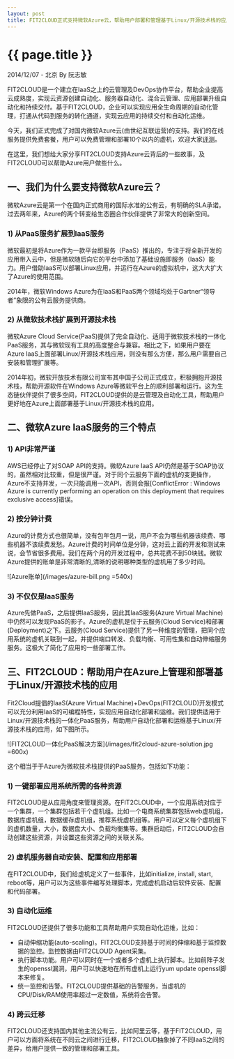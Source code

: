 ```yaml
---
layout: post
title: FIT2CLOUD正式支持微软Azure云，帮助用户部署和管理基于Linux/开源技术栈的应用
---
```


{{ page.title }}
================

<p class="meta">2014/12/07 - 北京 By 阮志敏</p>

FIT2CLOUD是一个建立在IaaS之上的云管理及DevOps协作平台，帮助企业提高云成熟度，实现云资源创建自动化、服务器自动化、混合云管理、应用部署升级自动化和持续交付。基于FIT2CLOUD，企业可以实现应用全生命周期的自动化管理，打通从代码到服务的转化通道，实现云应用的持续交付和自动化运维。

今天，我们正式完成了对国内微软Azure云(由世纪互联运营)的支持。我们的在线服务提供免费套餐，用户可以免费管理和部署10个以内的虚机，欢迎大家[评测](http://fit2cloud.com/)。

在这里，我们想给大家分享FIT2CLOUD支持Azure云背后的一些故事，及FIT2CLOUD可以帮助Azure用户做些什么。

<h2>一、我们为什么要支持微软Azure云？</h2>

微软Azure云是第一个在国内正式商用的国际水准的公有云，有明确的SLA承诺。过去两年来，Azure的两个转变给生态圈合作伙伴提供了非常大的创新空间。

<h3>1) 从PaaS服务扩展到IaaS服务</h3>

微软最初是将Azure作为一款平台即服务（PaaS）推出的，专注于将全新开发的应用带入云中，但是微软随后向它的平台中添加了基础设施即服务（IaaS）能力。用户借助IaaS可以部署Linux应用，并运行在Azure的虚拟机中，这大大扩大了Azure的使用范围。

2014年，微软Windows Azure为在IaaS和PaaS两个领域均处于Gartner“领导者”象限的公有云服务提供商。

<h3>2) 从微软技术栈扩展到开源技术栈</h3>

微软Azure Cloud Service(PaaS)提供了完全自动化、适用于微软技术栈的一体化PaaS服务，其与微软现有工具的高度整合与兼容。相比之下，如果用户要在Azure IaaS上面部署Linux/开源技术栈应用，则没有那么方便，那么用户需要自己安装和管理扩展等。

2014年初，微软开放技术有限公司宣布其中国子公司正式成立，积极拥抱开源技术栈，帮助开源软件在Windows Azure等微软平台上的顺利部署和运行。这为生态链伙伴提供了很多空间，FIT2CLOUD提供的是云管理及自动化工具，帮助用户更好地在Azure上面部署基于Linux/开源技术栈的应用。

<h2>二、微软Azure IaaS服务的三个特点</h2>


<h3>1) API非常严谨</h3>
	
AWS已经停止了对SOAP API的支持。微软Azure IaaS API仍然是基于SOAP协议的，虽然相对比较重，但是很严谨。对于同个云服务下面的虚机的变更操作，Azure不支持并发，一次只能调用一次API，否则会报[ConflictError : Windows Azure is currently performing an operation on this deployment that requires exclusive access]错误。

<h3>2) 按分钟计费</h3>

Azure的计费方式也很简单，没有包年包月一说，用户不会为哪些机器该续费、哪些机器不该续费发愁。Azure计费的时间单位是分钟，这对云上面的开发和测试来说，会节省很多费用。我们在两个月的开发过程中，总共花费不到50块钱。微软Azure提供的账单是非常清晰的,清晰的说明哪种类型的虚机用了多少时间。

![Azure账单](/images/azure-bill.png =540x)

<h3>3) 不仅仅是IaaS服务</h3>

Azure先做PaaS，之后提供IaaS服务，因此其IaaS服务(Azure Virtual Machine)中仍然可以发现PaaS的影子。Azure的虚机是位于云服务(Cloud Service)和部署(Deployment)之下。云服务(Cloud Service)提供了另一种维度的管理，把同个应用系统的虚机关联到一起，并提供端口转发、负载均衡、可用性集和自动伸缩服务服务。这极大了简化了应用的一些部署工作。
 
<h2>三、FIT2CLOUD：帮助用户在Azure上管理和部署基于Linux/开源技术栈的应用</h2>

Fit2Cloud提倡的IaaS(Azure Virtual Machine)+DevOps(FIT2CLOUD)开发模式可以充分利用IaaS的可编程特性，实现应用自动化部署和运维。我们提供适用于Linux/开源技术栈的一体化PaaS服务，帮助用户自动化部署和运维基于Linux/开源技术栈的应用，如下图所示。

![FIT2CLOUD一体化PaaS解决方案](/images/fit2cloud-azure-solution.jpg =600x)

这个相当于于Azure为微软技术栈提供的PaaS服务，包括如下功能：

<h3>1) 一键部署应用系统所需的各种资源</h3>

FIT2CLOUD是从应用角度来管理资源。在FIT2CLOUD中，一个应用系统对应于一个集群，一个集群包括若干个虚机组。比如一个电商系统集群包括web虚机组，数据库虚机组，数据缓存虚机组，推荐系统虚机组等。用户可以定义每个虚机组下的虚机数量，大小，数据盘大小、负载均衡集等。集群启动后，FIT2CLOUD会自动创建这些资源，并设置这些资源之间的关联关系。

<h3>2) 虚机服务器自动安装、配置和应用部署</h3>

在FIT2CLOUD中，我们给虚机定义了一些事件，比如initialize, install, start, reboot等，用户可以为这些事件编写处理脚本，完成虚机启动后软件安装、配置和代码部署。

<h3>3) 自动化运维</h3>

FIT2CLOUD还提供了很多功能和工具帮助用户实现自动化运维，比如：

   * 自动伸缩功能(auto-scaling)。FIT2CLOUD支持基于时间的伸缩和基于监控数据的监控。监控数据由FIT2CLOUD Agent采集。
   * 执行脚本功能。用户可以同时在一个或者多个虚机上执行脚本。比如前阵子发生的openssl漏洞，用户可以快速地在所有虚机上运行yum update openssl脚本来修复。
   * 统一监控和告警。FIT2CLOUD提供基础的告警服务，当虚机的CPU/Disk/RAM使用率超过一定数值，系统将会告警。

<h3>4) 跨云迁移</h3>

FIT2CLOUD还支持国内其他主流公有云，比如阿里云等，基于FIT2CLOUD，用户可以方面将系统在不同云之间进行迁移，FIT2CLOUD抽象掉了不同IaaS之间的差异，给用户提供一致的管理和部署工具。
